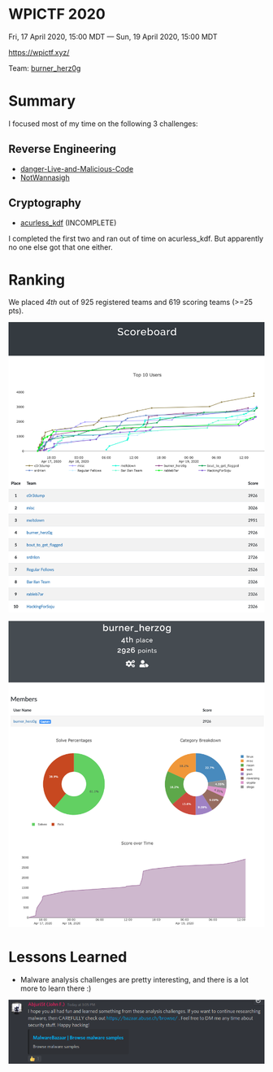# WPICTF 2020
Fri, 17 April 2020, 15:00 MDT — Sun, 19 April 2020, 15:00 MDT

<https://wpictf.xyz/>

Team: [burner_herz0g](https://ctftime.org/team/63292)

# Summary

I focused most of my time on the following 3 challenges:

## Reverse Engineering

* [danger-Live-and-Malicious-Code](danger-Live-and-Malicious-Code/)
* [NotWannasigh](NotWannasigh/)

## Cryptography

* [acurless_kdf](acurless_kdf/) (INCOMPLETE)

I completed the first two and ran out of time on acurless_kdf. But apparently no one else got that one either.

# Ranking
We placed *4th* out of 925 registered teams and 619 scoring teams (>=25 pts).

![](top_10.png)

![](ranking.png)

# Lessons Learned

* Malware analysis challenges are pretty interesting, and there is a lot more to learn there :)

![](malware_samples.png)


